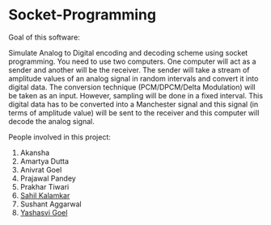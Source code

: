 # Socket-Programming

Goal of this software:

Simulate Analog to Digital encoding and decoding scheme using socket programming. You need
to use two computers. One computer will act as a sender and another will be the receiver. The sender
will take a stream of amplitude values of an analog signal in random intervals and convert it into
digital data. 
The conversion technique (PCM/DPCM/Delta Modulation) will be taken as an
input. However, sampling will be done in a fixed interval. This digital data has to be converted
into a Manchester signal and this signal (in terms of amplitude value) will be sent to the receiver
and this computer will decode the analog signal.


People involved in this project:
1. Akansha 
2. Amartya Dutta
3. Anivrat Goel
4. Prajawal Pandey
5. Prakhar Tiwari
6. [Sahil Kalamkar](https://github.com/Sahilkalamkar)
7. Sushant Aggarwal
8. [Yashasvi Goel](https://github.com/yashasvi-goel)
